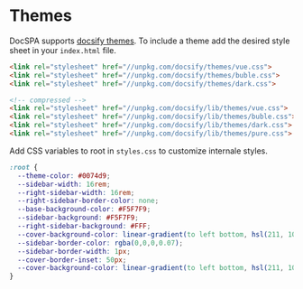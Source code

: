 # Themes

DocSPA supports [docsify themes](https://docsify.js.org/#/themes?id=themes). To include a theme add the desired style sheet in your `index.html` file.

```html
<link rel="stylesheet" href="//unpkg.com/docsify/themes/vue.css">
<link rel="stylesheet" href="//unpkg.com/docsify/themes/buble.css">
<link rel="stylesheet" href="//unpkg.com/docsify/themes/dark.css">

<!-- compressed -->
<link rel="stylesheet" href="//unpkg.com/docsify/lib/themes/vue.css">
<link rel="stylesheet" href="//unpkg.com/docsify/lib/themes/buble.css">
<link rel="stylesheet" href="//unpkg.com/docsify/lib/themes/dark.css">
<link rel="stylesheet" href="//unpkg.com/docsify/lib/themes/pure.css">
```

Add CSS variables to root in `styles.css` to customize internale styles.

```css
:root {
  --theme-color: #0074d9;
  --sidebar-width: 16rem;
  --right-sidebar-width: 16rem;
  --right-sidebar-border-color: none;
  --base-background-color: #F5F7F9;
  --sidebar-background: #F5F7F9;
  --right-sidebar-background: #FFF;
  --cover-background-color: linear-gradient(to left bottom, hsl(211, 100%, 85%) 0%,hsl(169, 100%, 85%) 100%);
  --sidebar-border-color: rgba(0,0,0,0.07);
  --sidebar-border-width: 1px;
  --cover-border-inset: 50px;
  --cover-background-color: linear-gradient(to left bottom, hsl(211, 100%, 85%) 0%,hsl(169, 100%, 85%) 100%);
}
```

